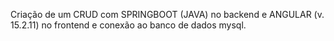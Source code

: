 Criação de um CRUD com SPRINGBOOT (JAVA) no backend e ANGULAR (v. 15.2.11) no frontend
e conexão ao banco de dados mysql.
